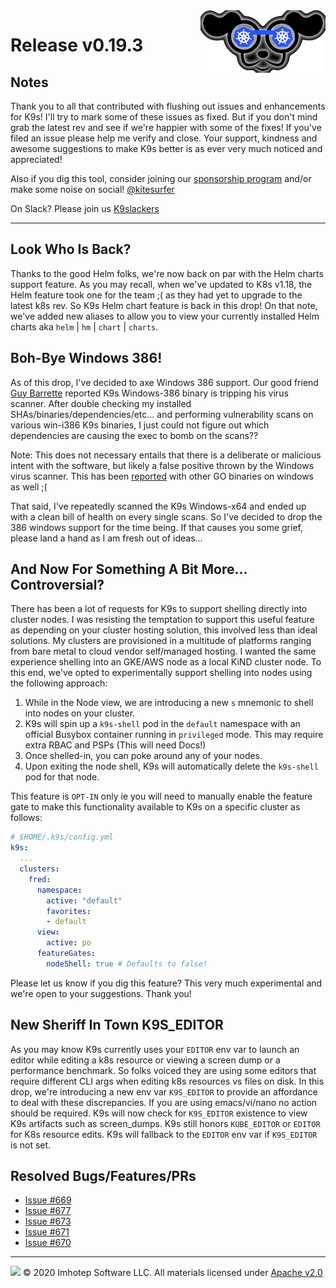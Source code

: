 <img src="https://raw.githubusercontent.com/derailed/k9s/master/assets/k9s_small.png" align="right" width="200" height="auto"/>

# Release v0.19.3

## Notes

Thank you to all that contributed with flushing out issues and enhancements for K9s! I'll try to mark some of these issues as fixed. But if you don't mind grab the latest rev and see if we're happier with some of the fixes! If you've filed an issue please help me verify and close. Your support, kindness and awesome suggestions to make K9s better is as ever very much noticed and appreciated!

Also if you dig this tool, consider joining our [sponsorship program](https://github.com/sponsors/derailed) and/or make some noise on social! [@kitesurfer](https://twitter.com/kitesurfer)

On Slack? Please join us [K9slackers](https://join.slack.com/t/k9sers/shared_invite/enQtOTA5MDEyNzI5MTU0LWQ1ZGI3MzliYzZhZWEyNzYxYzA3NjE0YTk1YmFmNzViZjIyNzhkZGI0MmJjYzhlNjdlMGJhYzE2ZGU1NjkyNTM)

---

## Look Who Is Back?

Thanks to the good Helm folks, we're now back on par with the Helm charts support feature. As you may recall, when we've updated to K8s v1.18, the Helm feature took one for the team ;( as they had yet to upgrade to the latest k8s rev. So K9s Helm chart feature is back in this drop! On that note, we've added new aliases to allow you to view your currently installed Helm charts aka `helm` | `hm` | `chart` | `charts`.

## Boh-Bye Windows 386!

As of this drop, I've decided to axe Windows 386 support. Our good friend [Guy Barrette](https://github.com/guybarrette) reported K9s Windows-386 binary is tripping his virus scanner. After double checking my installed SHAs/binaries/dependencies/etc... and performing vulnerability scans on various win-i386 K9s binaries, I just could not figure out which dependencies are causing the exec to bomb on the scans??

Note: This does not necessary entails that there is a deliberate or malicious intent with the software, but likely a false positive thrown by the Windows virus scanner. This has been [reported](https://golang.org/doc/faq#virus) with other GO binaries on windows as well ;(

That said, I've repeatedly scanned the K9s Windows-x64 and ended up with a clean bill of health on every single scans. So I've decided to drop the 386 windows support for the time being. If that causes you some grief, please land a hand as I am fresh out of ideas...

## And Now For Something A Bit More... Controversial?

There has been a lot of requests for K9s to support shelling directly into cluster nodes. I was resisting the temptation to support this useful feature as depending on your cluster hosting solution, this involved less than ideal solutions. My clusters are provisioned in a multitude of platforms ranging from bare metal to cloud vendor self/managed hosting. I wanted the same experience shelling into an GKE/AWS node as a local KiND cluster node. To this end, we've opted to experimentally support shelling into nodes using the following approach:

1. While in the Node view, we are introducing a new `s` mnemonic to shell into nodes on your cluster.
2. K9s will spin up a `k9s-shell` pod in the `default` namespace with an official Busybox container running in `privileged` mode. This may require extra RBAC and PSPs (This will need Docs!)
3. Once shelled-in, you can poke around any of your nodes.
4. Upon exiting the node shell, K9s will automatically delete the `k9s-shell` pod for that node.

This feature is `OPT-IN` only ie you will need to manually enable the feature gate to make this functionality available to K9s on a specific cluster as follows:

```yaml
# $HOME/.k9s/config.yml
k9s:
  ...
  clusters:
    fred:
      namespace:
        active: "default"
        favorites:
        - default
      view:
        active: po
      featureGates:
        nodeShell: true # Defaults to false!
```

Please let us know if you dig this feature? This very much experimental and we're open to your suggestions. Thank you!

## New Sheriff In Town K9S_EDITOR

As you may know K9s currently uses your `EDITOR` env var to launch an editor while editing a k8s resource or viewing a screen dump or a performance benchmark. So folks voiced they are using some editors that require different CLI args when editing k8s resources vs files on disk. In this drop, we're introducing a new env var `K9S_EDITOR` to provide an affordance to deal with these discrepancies. If you are using emacs/vi/nano no action should be required. K9s will now check for `K9S_EDITOR` existence to view K9s artifacts such as screen_dumps. K9s still honors `KUBE_EDITOR` or `EDITOR` for K8s resource edits. K9s will fallback to the `EDITOR` env var if `K9S_EDITOR` is not set.

## Resolved Bugs/Features/PRs

* [Issue #669](https://github.com/kswapd/k13s/issues/669)
* [Issue #677](https://github.com/kswapd/k13s/issues/677)
* [Issue #673](https://github.com/kswapd/k13s/issues/673)
* [Issue #671](https://github.com/kswapd/k13s/issues/671)
* [Issue #670](https://github.com/kswapd/k13s/issues/670)

---

<img src="https://raw.githubusercontent.com/derailed/k9s/master/assets/imhotep_logo.png" width="32" height="auto"/> © 2020 Imhotep Software LLC. All materials licensed under [Apache v2.0](http://www.apache.org/licenses/LICENSE-2.0)
